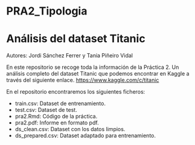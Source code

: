 # PRA2_Tipologia
# Análisis del dataset Titanic

Autores: Jordi Sánchez Ferrer y Tania Piñeiro Vidal

En este repositorio se recoge toda la información de la Práctica 2. Un análisis completo del dataset Titanic que podemos encontrar en Kaggle a través del siguiente enlace.
https://www.kaggle.com/c/titanic

En el repositorio encontraremos los siguientes ficheros:

- train.csv: Dataset de entrenamiento.
- test.csv: Dataset de test.
- pra2.Rmd: Código de la práctica.
- pra2.pdf: Informe en formato pdf.
- ds_clean.csv: Dataset con los datos limpios.
- ds_prepared.csv: Dataset adaptado para entrenamiento.
